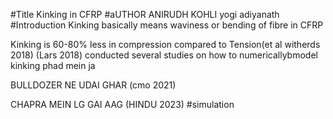 #Title 
Kinking in CFRP
#aUTHOR
ANIRUDH KOHLI
yogi adiyanath
#Introduction
Kinking basically means waviness or bending of fibre in CFRP

Kinking is 60-80% less in compression compared to Tension(et al witherds 2018)
(Lars 2018) conducted several studies on how to numericallybmodel kinking 
phad mein ja 

BULLDOZER NE UDAI GHAR (cmo 2021)

CHAPRA MEIN LG GAI AAG (HINDU 2023)
#simulation

